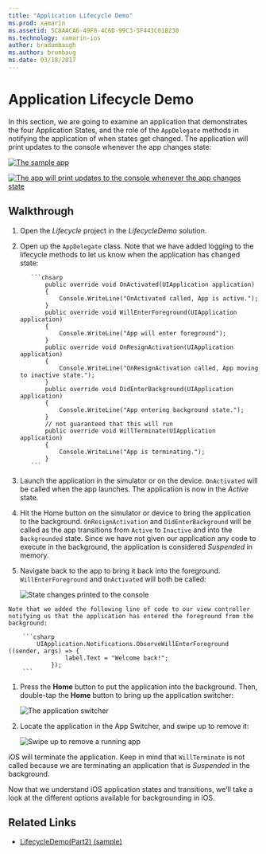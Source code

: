 ```yaml
---
title: "Application Lifecycle Demo"
ms.prod: xamarin
ms.assetid: 5C8AACA6-49F8-4C6D-99C3-5F443C01B230
ms.technology: xamarin-ios
author: bradumbaugh
ms.author: brumbaug
ms.date: 03/18/2017
---
```


# Application Lifecycle Demo

In this section, we are going to examine an application that demonstrates the four Application States, and the role of the `AppDelegate` methods in notifying the application of when states get changed. The application will print updates to the console whenever the app changes state:

 [![](application-lifecycle-demo-images/image3.png "The sample app")](application-lifecycle-demo-images/image3.png#lightbox)

 [![](application-lifecycle-demo-images/image4.png "The app will print updates to the console whenever the app changes state")](application-lifecycle-demo-images/image4.png#lightbox)

## Walkthrough


  1. Open the _Lifecycle_ project in the _LifecycleDemo_ solution.
  1. Open up the `AppDelegate` class. Note that we have added logging to the lifecycle methods to let us know when the application has changed state:

			```chsarp
				public override void OnActivated(UIApplication application)
				{
					Console.WriteLine("OnActivated called, App is active.");
				}
				public override void WillEnterForeground(UIApplication application)
				{
					Console.WriteLine("App will enter foreground");
				}
				public override void OnResignActivation(UIApplication application)
				{
					Console.WriteLine("OnResignActivation called, App moving to inactive state.");
				}
				public override void DidEnterBackground(UIApplication application)
				{
					Console.WriteLine("App entering background state.");
				}
				// not guaranteed that this will run
				public override void WillTerminate(UIApplication application)
				{
					Console.WriteLine("App is terminating.");
				}
			```

  1. Launch the application in the simulator or on the device. `OnActivated` will be called when the app launches. The application is now in the _Active_ state.
  1. Hit the Home button on the simulator or device to bring the application to the background. `OnResignActivation` and `DidEnterBackground` will be called as the app transitions from `Active` to `Inactive` and into the `Backgrounded` state. Since we have not given our application any code to execute in the background, the application is considered _Suspended_ in memory.
  1. Navigate back to the app to bring it back into the foreground. `WillEnterForeground` and `OnActivated` will both be called:

		![](application-lifecycle-demo-images/image4.png "State changes printed to the console")

    Note that we added the following line of code to our view controller notifying us that the application has entered the foreground from the background:

		```csharp
			UIApplication.Notifications.ObserveWillEnterForeground ((sender, args) => {
					label.Text = "Welcome back!";
				});
		```

1. Press the **Home** button to put the application into the background. Then, double-tap the **Home** button to bring up the application switcher:
	
	![](application-lifecycle-demo-images/app-switcher-.png "The application switcher")
  
1. Locate the application in the App Switcher, and swipe up to remove it:
	
	![](application-lifecycle-demo-images/app-switcher-swipe-.png "Swipe up to remove a running app") 
    
iOS will terminate the application. Keep in mind that `WillTerminate` is not called because we are terminating an application that is _Suspended_ in the background.

Now that we understand iOS application states and transitions, we'll take a look at the different options available for backgrounding in iOS.



## Related Links

- [LifecycleDemo(Part2) (sample)](https://developer.xamarin.com/samples/monotouch/LifecycleDemo/)
